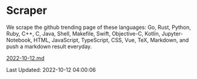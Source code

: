 # Scraper

We scrape the github trending page of these languages: Go, Rust, Python, Ruby, C++, C, Java, Shell, Makefile, Swift, Objective-C, Kotlin, Jupyter-Notebook, HTML, JavaScript, TypeScript, CSS, Vue, TeX, Markdown, and push a markdown result everyday.

[2022-10-12.md](https://github.com/yangwenmai/github-trending-backup/blob/master/2022-10-12.md)

Last Updated: 2022-10-12 04:00:06